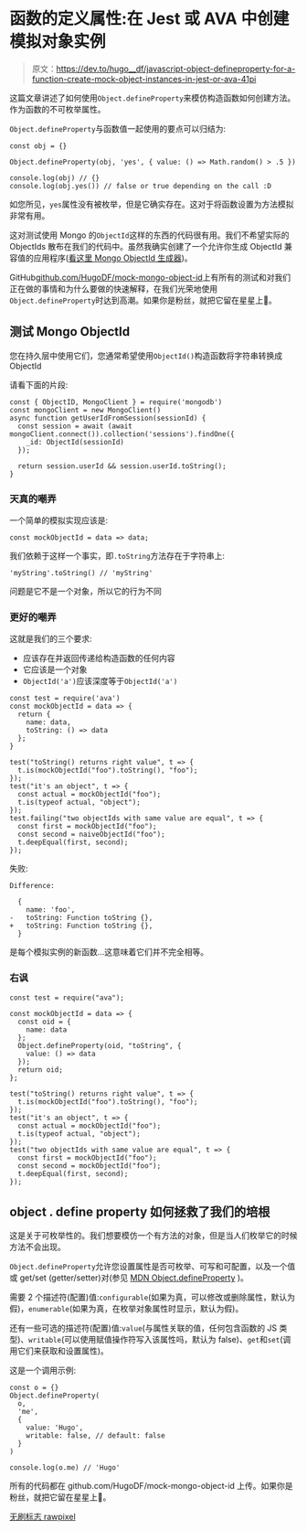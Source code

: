 # 函数的定义属性:在 Jest 或 AVA 中创建模拟对象实例

> 原文：<https://dev.to/hugo__df/javascript-object-defineproperty-for-a-function-create-mock-object-instances-in-jest-or-ava-41pi>

这篇文章讲述了如何使用`Object.defineProperty`来模仿构造函数如何创建方法。作为函数的不可枚举属性。

`Object.defineProperty`与函数值一起使用的要点可以归结为:

```
const obj = {}

Object.defineProperty(obj, 'yes', { value: () => Math.random() > .5 })

console.log(obj) // {}
console.log(obj.yes()) // false or true depending on the call :D 
```

如您所见，`yes`属性没有被枚举，但是它确实存在。这对于将函数设置为方法模拟非常有用。

这对测试使用 Mongo 的`ObjectId`这样的东西的代码很有用。我们不希望实际的 ObjectIds 散布在我们的代码中。虽然我确实创建了一个允许你生成 ObjectId 兼容值的应用程序([看这里 Mongo ObjectId 生成器](https://observablehq.com/@hugodf/mongodb-objectid-generator))。

GitHub[github.com/HugoDF/mock-mongo-object-id](https://github.com/HugoDF/mock-mongo-object-id)上有所有的测试和对我们正在做的事情和为什么要做的快速解释，在我们光荣地使用`Object.defineProperty`时达到高潮。如果你是粉丝，就把它留在星星上🙂。

## 测试 Mongo ObjectId

您在持久层中使用它们，您通常希望使用`ObjectId()`构造函数将字符串转换成 ObjectId

请看下面的片段:

```
const { ObjectID, MongoClient } = require('mongodb')
const mongoClient = new MongoClient()
async function getUserIdFromSession(sessionId) {
  const session = await (await mongoClient.connect()).collection('sessions').findOne({
    _id: ObjectId(sessionId)
  });

  return session.userId && session.userId.toString();
} 
```

### 天真的嘲弄

一个简单的模拟实现应该是:

```
const mockObjectId = data => data; 
```

我们依赖于这样一个事实，即`.toString`方法存在于字符串上:

```
'myString'.toString() // 'myString' 
```

问题是它不是一个对象，所以它的行为不同

### 更好的嘲弄

这就是我们的三个要求:

*   应该存在并返回传递给构造函数的任何内容
*   它应该是一个对象
*   `ObjectId('a')`应该深度等于`ObjectId('a')`

```
const test = require('ava')
const mockObjectId = data => {
  return {
    name: data,
    toString: () => data
  };
}

test("toString() returns right value", t => {
  t.is(mockObjectId("foo").toString(), "foo");
});
test("it's an object", t => {
  const actual = mockObjectId("foo");
  t.is(typeof actual, "object");
});
test.failing("two objectIds with same value are equal", t => {
  const first = mockObjectId("foo");
  const second = naiveObjectId("foo");
  t.deepEqual(first, second);
}); 
```

失败:

```
Difference:

  {
    name: 'foo',
-   toString: Function toString {},
+   toString: Function toString {},
  } 
```

是每个模拟实例的新函数…这意味着它们并不完全相等。

### 右讽

```
const test = require("ava");

const mockObjectId = data => {
  const oid = {
    name: data
  };
  Object.defineProperty(oid, "toString", {
    value: () => data
  });
  return oid;
};

test("toString() returns right value", t => {
  t.is(mockObjectId("foo").toString(), "foo");
});
test("it's an object", t => {
  const actual = mockObjectId("foo");
  t.is(typeof actual, "object");
});
test("two objectIds with same value are equal", t => {
  const first = mockObjectId("foo");
  const second = mockObjectId("foo");
  t.deepEqual(first, second);
}); 
```

## object . define property 如何拯救了我们的培根

这是关于可枚举性的。我们想要模仿一个有方法的对象，但是当人们枚举它的时候方法不会出现。

`Object.defineProperty`允许您设置属性是否可枚举、可写和可配置，以及一个值或 get/set (getter/setter)对(参见 [MDN Object.defineProperty](https://developer.mozilla.org/en-US/docs/Web/JavaScript/Reference/Global_Objects/Object/defineProperty) )。

需要 2 个描述符(配置)值:`configurable`(如果为真，可以修改或删除属性，默认为假)，`enumerable`(如果为真，在枚举对象属性时显示，默认为假)。

还有一些可选的描述符(配置)值:`value`(与属性关联的值，任何包含函数的 JS 类型)、`writable`(可以使用赋值操作符写入该属性吗，默认为 false)、`get`和`set`(调用它们来获取和设置属性)。

这是一个调用示例:

```
const o = {}
Object.defineProperty(
  o,
  'me',
  {
    value: 'Hugo',
    writable: false, // default: false
  }
)

console.log(o.me) // 'Hugo' 
```

所有的代码都在 github.com/HugoDF/mock-mongo-object-id 上传。如果你是粉丝，就把它留在星星上🙂。

[无刷标志
rawpixel](https://unsplash.com/@rawpixel?utm_medium=referral&utm_campaign=photographer-credit&utm_content=creditBadge)